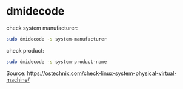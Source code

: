 # dmidecode

check system manufacturer:
```bash
sudo dmidecode -s system-manufacturer
```

check product:
```bash
sudo dmidecode -s system-product-name
```

Source: https://ostechnix.com/check-linux-system-physical-virtual-machine/
